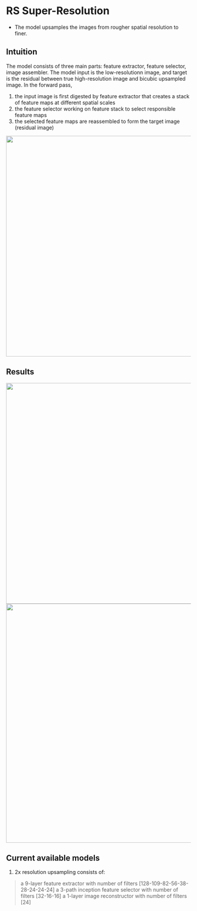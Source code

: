 # RS Super-Resolution
* The model upsamples the images from rougher spatial resolution to finer. 

## Intuition
The model consists of three main parts: feature extractor, feature selector, image assembler. The model input is the low-resolutionn image, and target is the residual between true high-resolution image and bicubic upsampled image. In the forward pass, <br>
1. the input image is first digested by feature extractor that creates a stack of feature maps at different spatial scales <br>
2. the feature selector working on feature stack to select responsible feature maps <br>
3. the selected feature maps are reassembled to form the target image (residual image)
<img src="https://github.com/ramenwang/earth-analytics/blob/master/RSSupperRes/pics/cnn_arch.png" width="600">

## Results
<img src="https://github.com/ramenwang/earth-analytics/blob/master/RSSupperRes/pics/result_1.png" width="600">
<img src="https://github.com/ramenwang/earth-analytics/blob/master/RSSupperRes/pics/result_2.png" width="650">

## Current available models
1. 2x resolution upsampling consists of:
> a 9-layer feature extractor with number of filters [128-109-82-56-38-28-24-24-24]
> a 3-path inception feature selector with number of filters [32-16-16]
> a 1-layer image reconstructor with number of filters [24]
